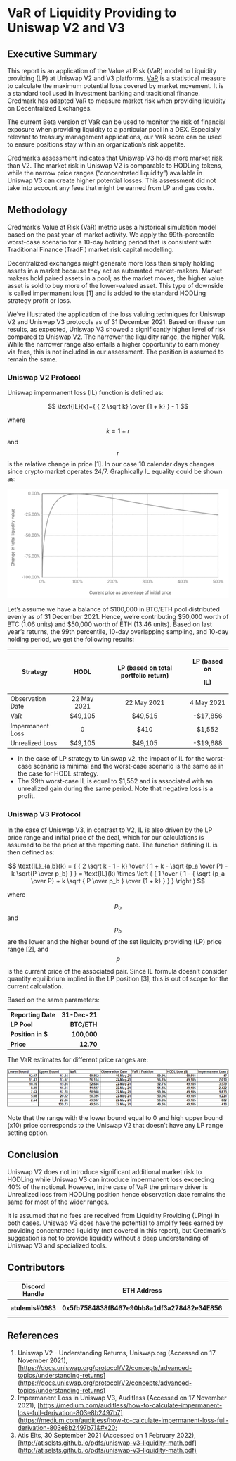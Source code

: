 # VaR of Liquidity Providing to Uniswap V2 and V3

## **Executive Summary**

This report is an application of the Value at Risk (VaR) model to Liquidity providing (LP) at Uniswap V2 and V3 platforms. [VaR](https://docs.credmark.com/credmark-risk-library/risk-tools/value-at-risk-var) is a statistical measure to calculate the maximum potential loss covered by market movement. It is a standard tool used in investment banking and traditional finance. Credmark has adapted VaR to measure market risk when providing liquidity on Decentralized Exchanges.

The current Beta version of VaR can be used to monitor the risk of financial exposure when providing liquidity to a particular pool in a DEX. Especially relevant to treasury management applications, our VaR score can be used to ensure positions stay within an organization’s risk appetite. &#x20;

Credmark’s assessment indicates that Uniswap V3 holds more market risk than V2. The market risk in Uniswap V2 is comparable to HODLing tokens, while the narrow price ranges (“concentrated liquidity”) available in Uniswap V3 can create higher potential losses. This assessment did not take into account any fees that might be earned from LP and gas costs.&#x20;

## **Methodology**

Credmark’s Value at Risk (VaR) metric uses a historical simulation model based on the past year of market activity. We apply the 99th-percentile worst-case scenario for a 10-day holding period that is consistent with Traditional Finance (TradFi) market risk capital modelling.

Decentralized exchanges might generate more loss than simply holding assets in a market because they act as automated market-makers. Market makers hold paired assets in a pool; as the market moves, the higher value asset is sold to buy more of the lower-valued asset. This type of downside is called impermanent loss \[1] and is added to the standard HODLing strategy profit or loss.

We’ve illustrated the application of the loss valuing techniques for Uniswap V2 and Uniswap V3 protocols as of 31 December 2021. Based on these run results, as expected, Uniswap V3 showed a significantly higher level of risk compared to Uniswap V2. The narrower the liquidity range, the higher VaR. While the narrower range also entails a higher opportunity to earn money via fees, this is not included in our assessment. The position is assumed to remain the same.

### Uniswap V2 Protocol

Uniswap impermanent loss (IL) function is defined as:

$$
\text{IL}(k)={ { 2 \sqrt k} \over {1 + k} } - 1
$$

where $$k=1+r$$ and $$r$$ is the relative change in price \[1]. In our case 10 calendar days changes since crypto market operates 24/7. Graphically IL equality could be shown as:

![Uniswap v2 Impermanent Loss Function - Losses to Liquidity Providers due to Price Variation on top in Excess to Holding the Original Funds Supplied \[1\]](<../../../.gitbook/assets/image (2) (1).png>)

Let’s assume we have a balance of $100,000 in BTC/ETH pool distributed evenly as of 31 December 2021. Hence, we’re contributing $50,000 worth of BTC (1.06 units) and $50,000 worth of ETH (13.46 units). Based on last year’s returns, the 99th percentile, 10-day overlapping sampling, and 10-day holding period, we get the following results:



| **Strategy**     |   **HODL**  | **LP (based on total portfolio return)** | <p><strong>LP (based on</strong></p><p> <strong>IL)</strong></p> |
| ---------------- | :---------: | :--------------------------------------: | :--------------------------------------------------------------: |
| Observation Date | 22 May 2021 |                22 May 2021               |                            4 May 2021                            |
| VaR              |   $49,105   |                  $49,515                 |                             -$17,856                             |
| Impermanent Loss |      0      |                   $410                   |                              $1,552                              |
| Unrealized Loss  |   $49,105   |                  $49,105                 |                             -$19,688                             |

* In the case of LP strategy to Uniswap v2, the impact of IL for the worst-case scenario is minimal and the worst-case scenario is the same as in the case for HODL strategy.
* The 99th worst-case IL is equal to $1,552 and is associated with an unrealized gain during the same period. Note that negative loss is a profit.

### Uniswap V3 Protocol

In the case of Uniswap V3, in contrast to V2, IL is also driven by the LP price range and initial price of the deal, which for our calculations is assumed to be the price at the reporting date. The function defining IL is then defined as:

$$
\text{IL}_{a,b}(k) = { { 2 \sqrt k - 1 - k} \over { 1 + k - \sqrt {p_a \over P} - k \sqrt{P \over p_b} } } = \text{IL}(k) \times \left ( { 1 \over { 1 - { \sqrt {p_a \over P} + k \sqrt { P \over p_b } \over {1 + k} } } } \right )
$$

where $$p_a$$ and $$p_b$$ are the lower and the higher bound of the set liquidity providing (LP) price range \[2], and $$P$$ is the current price of the associated pair. Since IL formula doesn’t consider quantity equilibrium implied in the LP position \[3], this is out of scope for the current calculation.

Based on the same parameters:

|                    |                                      |
| ------------------ | -----------------------------------: |
| **Reporting Date** |                        **31-Dec-21** |
| **LP Pool**        |                          **BTC/ETH** |
| **Position in $**  |                          **100,000** |
| **Price**          |                            **12.70** |

The VaR estimates for different price ranges are:

![](<../../../.gitbook/assets/image (1) (1).png>)

Note that the range with the lower bound equal to 0 and high upper bound (x10) price corresponds to the Uniswap V2 that doesn’t have any LP range setting option.

## **Conclusion**

Uniswap V2 does not introduce significant additional market risk to HODLing while Uniswap V3 can introduce impermanent loss exceeding 40% of the notional. However, inthe  case of VaR the primary driver is Unrealized loss from HODLing position hence observation date remains the same for most of the wider ranges.

It is assumed that no fees are received from Liquidity Providing (LPing) in both cases. Uniswap V3 does have the potential to amplify fees earned by providing concentrated liquidity (not covered in this report), but Credmark’s suggestion is not to provide liquidity without a deep understanding of Uniswap V3 and specialized tools.

## Contributors

| Discord Handle    | ETH Address                                    | Reward           | Contribution     |
| ----------------- | ---------------------------------------------- | ---------------- | ---------------- |
| **atulemis#0983** | **0x5fb7584838fB467e90bb8a1df3a278482e34E856** | 0 CMK (internal) | Original version |



## **References**

1. Uniswap V2 - Understanding Returns, Uniswap.org (Accessed on 17 November 2021), [https://docs.uniswap.org/protocol/V2/concepts/advanced-topics/understanding-returns](https://docs.uniswap.org/protocol/V2/concepts/advanced-topics/understanding-returns)
2. Impermanent Loss in Uniswap V3, Auditless (Accessed on 17 November 2021), [https://medium.com/auditless/how-to-calculate-impermanent-loss-full-derivation-803e8b2497b7](https://medium.com/auditless/how-to-calculate-impermanent-loss-full-derivation-803e8b2497b7)&#x20;
3. Atis Elts, 30 September 2021 (Accessed on 1 February 2022), [http://atiselsts.github.io/pdfs/uniswap-v3-liquidity-math.pdf](http://atiselsts.github.io/pdfs/uniswap-v3-liquidity-math.pdf)
